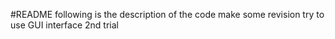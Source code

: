 #README
following is the description of the code
make some revision
try to use GUI interface
2nd trial